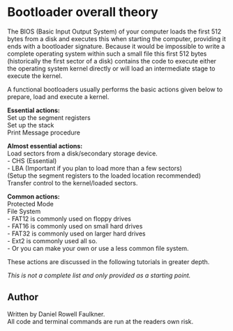 # Bootloader overall theory

The BIOS (Basic Input Output System) of your computer loads the first 512 bytes from a disk and executes this when starting the computer, providing it ends with a bootloader signature. Because it would be impossible to write a complete operating system within such a small file this first 512 bytes (historically the first sector of a disk) contains the code to execute either the operating system kernel directly or will load an intermediate stage to execute the kernel.  

A functional bootloaders usually performs the basic actions given below to prepare, load and execute a kernel.

**Essential actions:**  
Set up the segment registers  
Set up the stack  
Print Message procedure  

**Almost essential actions:**  
Load sectors from a disk/secondary storage device.  
	- CHS (Essential)  
	- LBA (Important if you plan to load more than a few sectors)  
(Setup the segment registers to the loaded location recommended)  
Transfer control to the kernel/loaded sectors.  

**Common actions:**  
Protected Mode  
File System  
	- FAT12 is commonly used on floppy drives  
	- FAT16 is commonly used on small hard drives  
	- FAT32 is commonly used on larger hard drives  
	- Ext2 is commonly used all so.  
	- Or you can make your own or use a less common file system.  

These actions are discussed in the following tutorials in greater depth.

*This is not a complete list and only provided as a starting point.*

## Author  
Written by Daniel Rowell Faulkner.  
All code and terminal commands are run at the readers own risk.  
